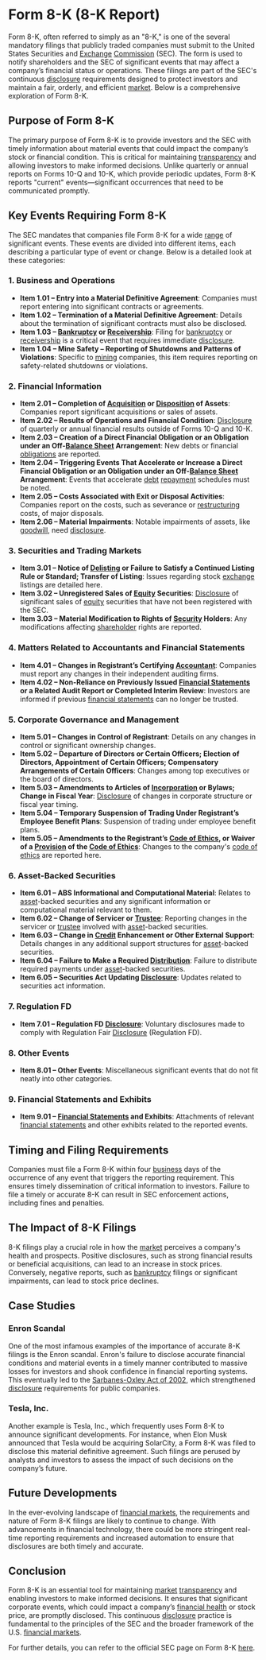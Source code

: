 # Form 8-K (8-K Report)

Form 8-K, often referred to simply as an "8-K," is one of the several mandatory filings that publicly traded companies must submit to the United States Securities and [Exchange](../e/exchange.md) [Commission](../c/commission.md) (SEC). The form is used to notify shareholders and the SEC of significant events that may affect a company’s financial status or operations. These filings are part of the SEC's continuous [disclosure](../d/disclosure.md) requirements designed to protect investors and maintain a fair, orderly, and efficient [market](../m/market.md). Below is a comprehensive exploration of Form 8-K.

## Purpose of Form 8-K

The primary purpose of Form 8-K is to provide investors and the SEC with timely information about material events that could impact the company’s stock or financial condition. This is critical for maintaining [transparency](../t/transparency.md) and allowing investors to make informed decisions. Unlike quarterly or annual reports on Forms 10-Q and 10-K, which provide periodic updates, Form 8-K reports "current" events—significant occurrences that need to be communicated promptly.

## Key Events Requiring Form 8-K

The SEC mandates that companies file Form 8-K for a wide [range](../r/range.md) of significant events. These events are divided into different items, each describing a particular type of event or change. Below is a detailed look at these categories:

### 1. Business and Operations

- **Item 1.01 – Entry into a Material Definitive Agreement**: Companies must report entering into significant contracts or agreements.
- **Item 1.02 – Termination of a Material Definitive Agreement**: Details about the termination of significant contracts must also be disclosed.
- **Item 1.03 – [Bankruptcy](../b/bankruptcy.md) or [Receivership](../r/receivership.md)**: Filing for [bankruptcy](../b/bankruptcy.md) or [receivership](../r/receivership.md) is a critical event that requires immediate [disclosure](../d/disclosure.md).
- **Item 1.04 – Mine Safety – Reporting of Shutdowns and Patterns of Violations**: Specific to [mining](../m/mining.md) companies, this item requires reporting on safety-related shutdowns or violations.

### 2. Financial Information

- **Item 2.01 – Completion of [Acquisition](../a/acquisition.md) or [Disposition](../d/disposition.md) of Assets**: Companies report significant acquisitions or sales of assets.
- **Item 2.02 – Results of Operations and Financial Condition**: [Disclosure](../d/disclosure.md) of quarterly or annual financial results outside of Forms 10-Q and 10-K.
- **Item 2.03 – Creation of a Direct Financial Obligation or an Obligation under an Off-[Balance Sheet](../b/balance_sheet.md) Arrangement**: New debts or financial [obligations](../o/obligation.md) are reported.
- **Item 2.04 – Triggering Events That Accelerate or Increase a Direct Financial Obligation or an Obligation under an Off-[Balance Sheet](../b/balance_sheet.md) Arrangement**: Events that accelerate [debt](../d/debt.md) [repayment](../r/repayment.md) schedules must be noted.
- **Item 2.05 – Costs Associated with Exit or Disposal Activities**: Companies report on the costs, such as severance or [restructuring](../r/restructuring.md) costs, of major disposals.
- **Item 2.06 – Material Impairments**: Notable impairments of assets, like [goodwill](../g/goodwill.md), need [disclosure](../d/disclosure.md).
  
### 3. Securities and Trading Markets

- **Item 3.01 – Notice of [Delisting](../d/delisting.md) or Failure to Satisfy a Continued Listing Rule or Standard; Transfer of Listing**: Issues regarding stock [exchange](../e/exchange.md) listings are detailed here.
- **Item 3.02 – Unregistered Sales of [Equity](../e/equity.md) Securities**: [Disclosure](../d/disclosure.md) of significant sales of [equity](../e/equity.md) securities that have not been registered with the SEC.
- **Item 3.03 – Material Modification to Rights of [Security](../s/security.md) Holders**: Any modifications affecting [shareholder](../s/shareholder.md) rights are reported.

### 4. Matters Related to Accountants and Financial Statements

- **Item 4.01 – Changes in Registrant’s Certifying [Accountant](../a/accountant.md)**: Companies must report any changes in their independent auditing firms.
- **Item 4.02 – Non-Reliance on Previously Issued [Financial Statements](../f/financial_statements.md) or a Related Audit Report or Completed Interim Review**: Investors are informed if previous [financial statements](../f/financial_statements.md) can no longer be trusted.

### 5. Corporate Governance and Management

- **Item 5.01 – Changes in Control of Registrant**: Details on any changes in control or significant ownership changes.
- **Item 5.02 – Departure of Directors or Certain Officers; Election of Directors, Appointment of Certain Officers; Compensatory Arrangements of Certain Officers**: Changes among top executives or the board of directors.
- **Item 5.03 – Amendments to Articles of [Incorporation](../i/incorporation.md) or Bylaws; Change in Fiscal Year**: [Disclosure](../d/disclosure.md) of changes in corporate structure or fiscal year timing.
- **Item 5.04 – Temporary Suspension of Trading Under Registrant’s Employee Benefit Plans**: Suspension of trading under employee benefit plans.
- **Item 5.05 – Amendments to the Registrant’s [Code of Ethics](../c/code_of_ethics.md), or Waiver of a [Provision](../p/provision.md) of the [Code of Ethics](../c/code_of_ethics.md)**: Changes to the company's [code of ethics](../c/code_of_ethics.md) are reported here.

### 6. Asset-Backed Securities

- **Item 6.01 – ABS Informational and Computational Material**: Relates to [asset](../a/asset.md)-backed securities and any significant information or computational material relevant to them.
- **Item 6.02 – Change of Servicer or [Trustee](../t/trustee.md)**: Reporting changes in the servicer or [trustee](../t/trustee.md) involved with [asset](../a/asset.md)-backed securities.
- **Item 6.03 – Change in [Credit](../c/credit.md) Enhancement or Other External Support**: Details changes in any additional support structures for [asset](../a/asset.md)-backed securities.
- **Item 6.04 – Failure to Make a Required [Distribution](../d/distribution.md)**: Failure to distribute required payments under [asset](../a/asset.md)-backed securities.
- **Item 6.05 – Securities Act Updating [Disclosure](../d/disclosure.md)**: Updates related to securities act information.

### 7. Regulation FD

- **Item 7.01 – Regulation FD [Disclosure](../d/disclosure.md)**: Voluntary disclosures made to comply with Regulation Fair [Disclosure](../d/disclosure.md) (Regulation FD).

### 8. Other Events

- **Item 8.01 – Other Events**: Miscellaneous significant events that do not fit neatly into other categories.

### 9. Financial Statements and Exhibits

- **Item 9.01 – [Financial Statements](../f/financial_statements.md) and Exhibits**: Attachments of relevant [financial statements](../f/financial_statements.md) and other exhibits related to the reported events.

## Timing and Filing Requirements

Companies must file a Form 8-K within four [business](../b/business.md) days of the occurrence of any event that triggers the reporting requirement. This ensures timely dissemination of critical information to investors. Failure to file a timely or accurate 8-K can result in SEC enforcement actions, including fines and penalties.

## The Impact of 8-K Filings

8-K filings play a crucial role in how the [market](../m/market.md) perceives a company's health and prospects. Positive disclosures, such as strong financial results or beneficial acquisitions, can lead to an increase in stock prices. Conversely, negative reports, such as [bankruptcy](../b/bankruptcy.md) filings or significant impairments, can lead to stock price declines.

## Case Studies

### Enron Scandal

One of the most infamous examples of the importance of accurate 8-K filings is the Enron scandal. Enron's failure to disclose accurate financial conditions and material events in a timely manner contributed to massive losses for investors and shook confidence in financial reporting systems. This eventually led to the [Sarbanes-Oxley Act of 2002](../s/sarbanes-oxley_(sox)_act_of_2002.md), which strengthened [disclosure](../d/disclosure.md) requirements for public companies.

### Tesla, Inc.

Another example is Tesla, Inc., which frequently uses Form 8-K to announce significant developments. For instance, when Elon Musk announced that Tesla would be acquiring SolarCity, a Form 8-K was filed to disclose this material definitive agreement. Such filings are perused by analysts and investors to assess the impact of such decisions on the company’s future.

## Future Developments

In the ever-evolving landscape of [financial markets](../f/financial_market.md), the requirements and nature of Form 8-K filings are likely to continue to change. With advancements in financial technology, there could be more stringent real-time reporting requirements and increased automation to ensure that disclosures are both timely and accurate.

## Conclusion

Form 8-K is an essential tool for maintaining [market](../m/market.md) [transparency](../t/transparency.md) and enabling investors to make informed decisions. It ensures that significant corporate events, which could impact a company’s [financial health](../f/financial_health.md) or stock price, are promptly disclosed. This continuous [disclosure](../d/disclosure.md) practice is fundamental to the principles of the SEC and the broader framework of the U.S. [financial markets](../f/financial_market.md).

For further details, you can refer to the official SEC page on Form 8-K [here](https://www.sec.gov/forms).
